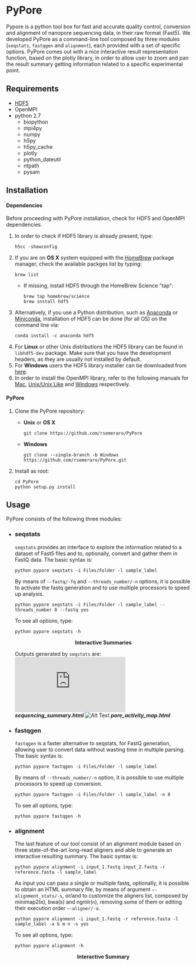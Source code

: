 # PyPore
Pypore is a python tool box for fast and accurate quality control, conversion and alignment of nanopore sequencing data, in their raw format (Fast5). We developed PyPore as a command-line tool composed by three modules (`seqstats`, `fastqgen` and `alignment`), each provided with a set of specific options. PyPore comes out with a nice interactive result representation function, based on the plotly library, in order to allow user to zoom and pan the result summary getting information related to a specific experimental point.

## Requirements
- [HDF5](http://www.hdfgroup.org/HDF5/)
- OpenMPI
- python 2.7
  - biopython
  - mpi4py
  - numpy
  - h5py
  - h5py_cache
  - plotly
  - python_dateutil
  - ntpath
  - pysam

## Installation
#### Dependencies
Before proceeding with PyPore installation, check for HDF5 and OpenMPI dependencies.
1. In order to check if HDF5 library is already present, type:
   ```
   h5cc -showconfig
   ```
1. If you are on **OS X** system equipped with the [HomeBrew](https://brew.sh) package manager, check the available packges list by typing:
    ```
    brew list
    ```
    * If missing, install HDF5 through the HomeBrew Science "tap":
    
       ```
       brew tap homebrew/science
       brew install hdf5
       ```
1. Alternatively, if you use a Python distribution, such as [Anaconda](https://www.anaconda.com) or [Miniconda](https://conda.io/miniconda.html), installation of HDF5 can be done (for all OS) on the command line via:
    ```
    conda install -c anaconda hdf5
    ```
1. For **Linux** or other Unix distributions the HDF5 library can be found in `libhdf5-dev` package. Make sure that you have the development headers, as they are usually not installed by default.
1. For **Windows** users the HDF5 library installer can be downloaded from [here](https://support.hdfgroup.org/HDF5/release/obtain518.html).
1. In order to install the OpenMPI library, refer to the following manuals for [Mac](https://github.com/rsemeraro/PyPore/blob/master/readme_data/MPI_mac.md), [Unix/Unix Like](https://github.com/rsemeraro/PyPore/blob/master/readme_data/OpenMPIUnix.md) and [Windows](https://github.com/rsemeraro/PyPore/blob/master/readme_data/MPI_Win.md) respectively.
#### PyPore
1. Clone the PyPore repository:

    * **Unix** or **OS X**
       ```
       git clone https://github.com/rsemeraro/PyPore
       ```
    * **Windows**
       ```
       git clone --single-branch -b Windows https://github.com/rsemeraro/PyPore.git
       ```
1. Install as root:
    ```
    cd PyPore
    python setup.py install
    ```
 
## Usage
PyPore consists of the following three modules:
- ### seqstats
   `seqstats` provides an interface to explore the information related to a dataset of Fast5 files and to, optionally, convert and gather them in FastQ data. The basic syntax is:
    ```
    python pypore seqstats -i Files/Folder -l sample_label
    ```
    By means of `--fastq/-fq` and `--threads_number/-n` options, it is possible to activate the fastq generation and to use multiple processors to speed up analysis. 
    ```
    python pypore seqstats -i Files/Folder -l sample_label --threads_number 8 --fastq yes
    ```
    To see all options, type:
    ```
    python pypore seqstats -h
    ```
    <p align="center">    
        <b>Interactive Summaries</b>
    </p>
    
    Outputs generated by `seqstats` are:
    ![Alt Text](https://github.com/rsemeraro/PyPore/blob/master/readme_data/new_test_sequencing_summary.html)
    _**sequencing_summary.html**_
    ![Alt Text](https://github.com/rsemeraro/PyPore/blob/master/readme_data/pore_map.gif)
    _**pore_activity_map.html**_
- ### fastqgen 
    `fastqgen` is a faster alternative to seqstats, for FastQ generation, allowing user to convert data without wasting time in multiple parsing. The basic syntax is:
    ```
    python pypore fastqgen -i Files/Folder -l sample_label
    ```
    By means of `--threads_number/-n` option, it is possible to use multiple processors to speed up conversion.    
    ```
    python pypore fastqgen -i Files/Folder -l sample_label -n 8
    ```
    To see all options, type:
    ```
    python pypore fastqgen -h
    ```
- ### alignment     
   The last feature of our tool consist of an alignment module based on three state-of-the-art long-read aligners and able to generate an interactive resulting summary. The basic syntax is:
    ```
    python pypore alignment -i input_1.fastq input_2.fastq -r reference.fasta -l sample_label
    ```
    As input you can pass a single or multiple fastq, optionally, it is possible to obtain an HTML summary file, by means of argument `—-alignment_stats/-s`, or/and to customize the aligners list, composed by minimap2(`m`), bwa(`b`) and ngmlr(`n`), removing some of them or editing their execution order `—-aligner/-a`.
    ```
    python pypore alignment -i input_1.fastq -r reference.fasta -l sample_label -a b m n -s yes
    ```
    To see all options, type:
    ```
    python pypore alignment -h
    ```
    <p align="center">    
        <b>Interactive Summary</b>
    </p>    
    



<object data="https://github.com/rsemeraro/PyPore/blob/master/readme_data/new_test_sequencing_summary.html"></object>
  
